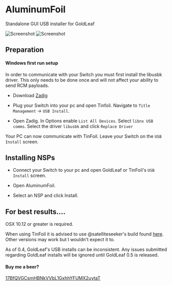 # AluminumFoil
Standalone GUI USB installer for GoldLeaf

![Screenshot](https://raw.githubusercontent.com/nosmokingbandit/AluminumFoil/master/Screenshots/Capture.PNG)
![Screenshot](https://raw.githubusercontent.com/nosmokingbandit/AluminumFoil/master/Screenshots/MacCapture.png)


## Preparation

#### Windows first run setup

In order to communicate with your Switch you must first install the libusbk driver. This only needs to be done once and will not affect your ability to send RCM payloads.

* Download [Zadig](https://zadig.akeo.ie/)

* Plug your Switch into your pc and open Tinfoil. Navigate to `Title Management` -> `USB Install`.

* Open Zadig. In Options enable `List All Devices`. Select `libnx USB comms`. Select the driver `libusbk` and click `Replace Driver`

Your PC can now communicate with TinFoil. Leave your Switch on the `USB Install` screen.

## Installing NSPs

* Connect your Switch to your pc and open GoldLeaf or TinFoil's `USB Install` screen.

* Open AluminumFoil.

* Select an NSP and click Install.

## For best results....

OSX 10.12 or greater is required.

When using TinFoil it is advised to use @satelliteseeker's build found [here](https://github.com/satelliteseeker/Tinfoil/releases/tag/v0.2.1-USB-fix). Other versions may work but I wouldn't expect it to.

As of 0.4, GoldLeaf's USB installs can be inconsistent. Any issues submitted regarding GoldLeaf installs will be ignored until GoldLeaf 0.5 is released.


#### Buy me a beer?

[17BfQVGCsmHBNkVVbL1GxhhYFUMX2uytaT](bitcoin:17BfQVGCsmHBNkVVbL1GxhhYFUMX2uytaT?label=AluminumFoil")
